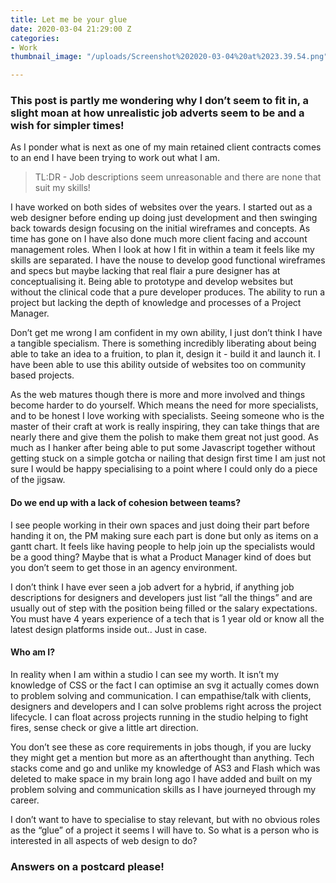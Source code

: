 ```yaml
---
title: Let me be your glue
date: 2020-03-04 21:29:00 Z
categories:
- Work
thumbnail_image: "/uploads/Screenshot%202020-03-04%20at%2023.39.54.png"

---
```


### This post is partly me wondering why I don’t seem to fit in, a slight moan at how unrealistic job adverts seem to be and a wish for simpler times!

As I ponder what is next as one of my main retained client contracts comes to an end I have been trying to work out what I am.

> TL:DR - Job descriptions seem unreasonable and there are none that suit my skills!

<!--more-->

I have worked on both sides of websites over the years. I started out as a web designer before ending up doing just development and then swinging back towards design focusing on the initial wireframes and concepts. As time has gone on I have also done much more client facing and account management roles. When I look at how I fit in within a team it feels like my skills are separated. I have the nouse to develop good functional wireframes and specs but maybe lacking that real flair a pure designer has at conceptualising it. Being able to prototype and develop websites but without the clinical code that a pure developer produces. The ability to run a project but lacking the depth of knowledge and processes of a Project Manager.

Don’t get me wrong I am confident in my own ability,  I just don’t think I have a tangible specialism. There is something incredibly liberating about being able to take an idea to a fruition, to plan it, design it - build it and launch it. I have been able to use this ability outside of websites too on community based projects.

As the web matures though there is more and more involved and things become harder to do yourself. Which means the need for more specialists, and to be honest I love working with specialists. Seeing someone who is the master of their craft at work is really inspiring, they can take things that are nearly there and give them the polish to make them great not just good. As much as I hanker after being able to put some Javascript together without getting stuck on a simple gotcha or nailing that design first time I am just not sure I would be happy specialising to a point where I could only do a piece of the jigsaw.

#### Do we end up with a lack of cohesion between teams?

I see people working in their own spaces and just doing their part before handing it on, the PM making sure each part is done but only as items on a gantt chart. It feels like having people to help join up the specialists would be a good thing? Maybe that is what a Product Manager kind of does but you don’t seem to get those in an agency environment.

I don’t think I have ever seen a job advert for a hybrid, if anything job descriptions for designers and developers just list “all the things”  and are usually out of step with the position being filled or the salary expectations. You must have 4 years experience of a tech that is 1 year old or know all the latest design platforms inside out.. Just in case.

#### Who am I?

In reality when I am within a studio I can see my worth. It isn’t my knowledge of CSS or the fact I can optimise an svg it actually comes down to problem solving and communication. I can empathise/talk with clients, designers and developers and I can solve problems right across the project lifecycle. I can float across projects running in the studio helping to fight fires, sense check or give a little art direction.

You don’t see these as core requirements in jobs though, if you are lucky they might get a mention but more as an afterthought than anything. Tech stacks come and go and unlike  my knowledge of AS3 and Flash which was deleted to make space in my brain long ago I have added and built on my problem solving and communication skills as I have journeyed through my career.

I don’t want to have to specialise to stay relevant, but with no obvious roles as the “glue” of a project it seems I will have to. So what is a person who is interested in all aspects of web design to do?

### Answers on a postcard please!
